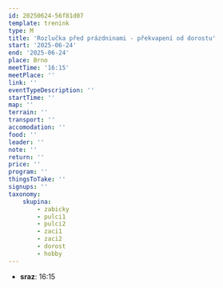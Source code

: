 ```yaml
---
id: 20250624-56f81d07
template: trenink
type: M
title: 'Rozlučka před prázdninami - překvapení od dorostu'
start: '2025-06-24'
end: '2025-06-24'
place: Brno
meetTime: '16:15'
meetPlace: ''
link: ''
eventTypeDescription: ''
startTime: ''
map: ''
terrain: ''
transport: ''
accomodation: ''
food: ''
leader: ''
note: ''
return: ''
price: ''
program: ''
thingsToTake: ''
signups: ''
taxonomy:
    skupina:
        - zabicky
        - pulci1
        - pulci2
        - zaci1
        - zaci2
        - dorost
        - hobby
---
```


* **sraz**: 16:15
